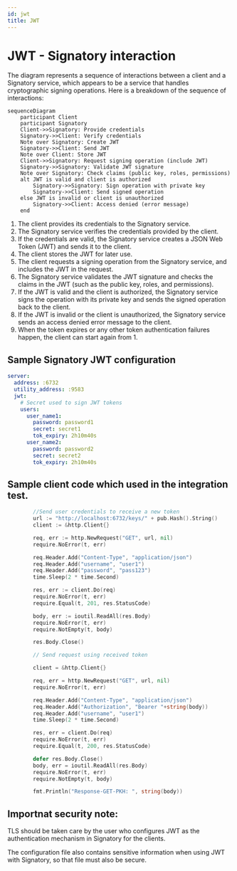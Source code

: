 ```yaml
---
id: jwt
title: JWT
---
```


# JWT - Signatory interaction

The diagram represents a sequence of interactions between a client and a Signatory service, which appears to be a service that handles cryptographic signing operations. Here is a breakdown of the sequence of interactions:

```mermaid
sequenceDiagram
    participant Client
    participant Signatory
    Client->>Signatory: Provide credentials
    Signatory->>Client: Verify credentials
    Note over Signatory: Create JWT
    Signatory->>Client: Send JWT
    Note over Client: Store JWT
    Client->>Signatory: Request signing operation (include JWT)
    Signatory->>Signatory: Validate JWT signature
    Note over Signatory: Check claims (public key, roles, permissions)
    alt JWT is valid and client is authorized
        Signatory->>Signatory: Sign operation with private key
        Signatory->>Client: Send signed operation
    else JWT is invalid or client is unauthorized
        Signatory->>Client: Access denied (error message)
    end
```

1. The client provides its credentials to the Signatory service.
2. The Signatory service verifies the credentials provided by the client.
3. If the credentials are valid, the Signatory service creates a JSON Web Token (JWT) and sends it to the client.
4. The client stores the JWT for later use.
5. The client requests a signing operation from the Signatory service, and includes the JWT in the request.
6. The Signatory service validates the JWT signature and checks the claims in the JWT (such as the public key, roles, and permissions).
7. If the JWT is valid and the client is authorized, the Signatory service signs the operation with its private key and sends the signed operation back to the client.
8. If the JWT is invalid or the client is unauthorized, the Signatory service sends an access denied error message to the client.
9. When the token expires or any other token authentication failures happen, the client can start again from 1. 

## Sample Signatory JWT configuration

```yaml
server:
  address: :6732
  utility_address: :9583
  jwt:
    # Secret used to sign JWT tokens
    users:
      user_name1:
        password: password1
        secret: secret1
        tok_expiry: 2h10m40s
      user_name2:
        password: password2
        secret: secret2
        tok_expiry: 2h10m40s
```

## Sample client code which used in the integration test.

```go
        //Send user credentials to receive a new token
        url := "http://localhost:6732/keys/" + pub.Hash().String()
		client := &http.Client{}

		req, err := http.NewRequest("GET", url, nil)
		require.NoError(t, err)

		req.Header.Add("Content-Type", "application/json")
		req.Header.Add("username", "user1")
		req.Header.Add("password", "pass123")
		time.Sleep(2 * time.Second)

		res, err := client.Do(req)
		require.NoError(t, err)
		require.Equal(t, 201, res.StatusCode)

		body, err := ioutil.ReadAll(res.Body)
		require.NoError(t, err)
		require.NotEmpty(t, body)

		res.Body.Close()

		// Send request using received token

		client = &http.Client{}

		req, err = http.NewRequest("GET", url, nil)
		require.NoError(t, err)

		req.Header.Add("Content-Type", "application/json")
		req.Header.Add("Authorization", "Bearer "+string(body))
		req.Header.Add("username", "user1")
		time.Sleep(2 * time.Second)

		res, err = client.Do(req)
		require.NoError(t, err)
		require.Equal(t, 200, res.StatusCode)

		defer res.Body.Close()
		body, err = ioutil.ReadAll(res.Body)
		require.NoError(t, err)
		require.NotEmpty(t, body)

		fmt.Println("Response-GET-PKH: ", string(body))
```


## Importnat security note:

TLS should be taken care by the user who configures JWT as the authentication mechanism in Signatory for the clients.

The configuration file also contains sensitive information when using JWT with Signatory, so that file must also be secure.